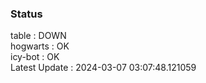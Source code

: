 ### Status


table : DOWN  
hogwarts : OK  
icy-bot : OK  
Latest Update : 2024-03-07 03:07:48.121059
